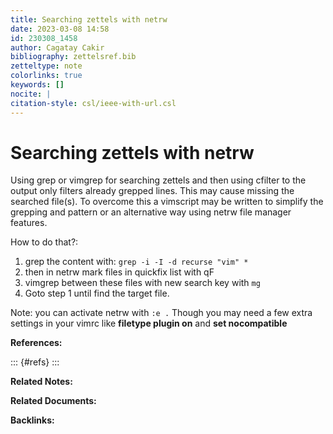 ```yaml
---
title: Searching zettels with netrw
date: 2023-03-08 14:58
id: 230308_1458
author: Cagatay Cakir
bibliography: zettelsref.bib
zetteltype: note
colorlinks: true
keywords: []
nocite: |
citation-style: csl/ieee-with-url.csl
---
```


<!---tags:grep:netrw:vim:--->

# Searching zettels with netrw 

Using grep or vimgrep for searching zettels and then using cfilter to the
output only filters already grepped lines. This may cause missing the searched
file(s).  To overcome this a vimscript may be written to simplify the grepping
and pattern or an alternative way using netrw file manager features. 

How to do that?:

1. grep the content with: `grep -i -I -d recurse "vim" *`
2. then in netrw mark files in quickfix list with qF
3. vimgrep between these files with new search key with `mg`
4. Goto step 1 until find the target file. 

Note: you can activate netrw with `:e .`  Though you may need a few extra
settings in your vimrc like **filetype plugin on** and **set nocompatible**

**References:**

::: {#refs}
:::

**Related Notes:**


**Related Documents:**


**Backlinks:**
